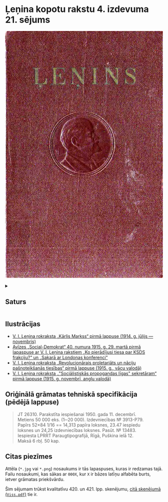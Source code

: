 # Ļeņina kopotu rakstu 4. izdevuma 21. sējums
<p align="center"><img src="./000.jpg" alt="21. sējums"></p>
<details>
<summary><h2>Saturs</h2></summary>
    <ul>
        <li><a href="./000D.jpg">Priekšvārds</a></li>
        <li><a href="./000E-001.jpg">Revolucionārās sociāldemokrātijas uzdevumi</a></li>
        <li><a href="./004-005.jpg">Eiropas karš un starptautiskais sociālisms</a></li>
        <li><a href="./008-009.jpg">Karš un Krievijas sociāldemokrātija</a></li>
        <li><a href="./018-019.jpg">Sociālistiskās internacionāles stāvoklis un uzdevumi</a></li>
        <li><a href="./024-025.jpg">Vēstule avīzēm "Vorwärts" un Wiener "Arbeiter-Zeitung"</a></li>
        <li><a href="./024-025.jpg">Kārlis Markss <i>(Īss biografisks apcerējuns un sociālisma iztirzājums)</i></a></li>
        <li><a href="./070-071.jpg">Kāda vācu balss par karu</a></li>
        <li><a href="./072-073.jpg">Nedzīvais šovinisms un dzīvais sociālisms (Kā atjaunot Internacionāli?)</a></li>
        <li><a href="./080-081.jpg">Par lielkrievu nacionālo lepnumu</a></li>
        <li><a href="./084-085.jpg">Ko tad tālāk? <i>(Par strādnieku partiju uzdevumiem attiecībā pret oportunismu un sociāldemokrātiju)</i></a></li>
        <li><a href="./090-091.jpg">Kādu "vienību" sludināja Larins Zviedrijas kongresā?</a></li>
        <li><a href="./092-093.jpg">Krievu zidekumi</a></li>
        <li><a href="./098-099.jpg">Avīzes "Naše Slovo" redakcijai</a></li>
        <li><a href="./102-103.jpg">Kā policija un reakcionāri apsarga Vācijas sociāldemokrātijas vienību</a></li>
        <li><a href="./106-107.jpg">Par Londonas konferenci</a></li>
        <li><a href="./108-109.jpg">Zem sveša karoga</a></li>
        <li><a href="./130-131.jpg">KSDSP ārzemju sekciju konference</a></li>
        <li><a href="./136-137.jpg">KSDSP CK vēstule avīzes "Naše slovo" redakcijai</a></li>
        <li><a href="./141.jpg">Ko pierādījusi tiesa par KSDS frakciju?</a></li>
        <li><a href="./146-147.jpg">Sakarā ar Londonas konferenci</a></li>
        <li><a href="./150-151.jpg">Pilsoņu kara lozunga ilustrēšanai</a></li>
        <li><a href="./152-153.jpg">Sociālšovinistu sofismi</a></li>
        <li><a href="./156-157.jpg">Jautājums oar internacionālistu apvienošanos</a></li>
        <li><a href="./160-161.jpg">Buržuāziskie filantropi un revolucionārā sociāldemokrātija</a></li>
        <li><a href="./162-163.jpg">Platoniskā internacionālisma krahs</a></li>
        <li><a href="./168-169.jpg">Par cīņu pret sociālšovinismu</a></li>
        <li><a href="./172-173.jpg">Ⅱ internacionāles krahs</a></li>
        <li><a href="./224-225.jpg">Angļu pacifisms un angļu nepatika pret teoriju</a></li>
        <li><a href="./230-231.jpg">Kā savieno iztapšanu reakcijai ar demokrātijas tēlošanu?</a></li>
        <li><a href="./232-233.jpg">Vācu oportunisma galvenais darbs par karu</a></li>
        <li><a href="./238-239.jpg">Par savas valdības sakāvi imperiālistiskā karā</a></li>
        <li><a href="./244-245.jpg">Par stāvokli Krievijas sociāldemokrātijā</a></li>
        <li><a href="./250-251.jpg">Par lozunga "Miers" novērtējumu</a></li>
        <li><a href="./252-253.jpg">Jautājums par mieru</a></li>
        <li><a href="./259.jpg">Sociālisms un karš <i>(KSDSP attiecības pret karu)</i></a></li>
        <li><a href="./298-299.jpg">Par Eiropas savienoto valstu lozungu</a></li>
        <li><a href="./302-303.jpg">Par Eiropas savienoto valstu lozungu. <i>Avīzes "Social-Demokrat" redakcijas piezīme pie KSDSP CK manifesta par karu</i></a></li>
        <li><a href="./304-305.jpg">Cimervaldes kreiso rezolūcijas projekts</a></li>
        <li><a href="./306-307.jpg">Franču sociālista godīgā balss</a></li>
        <li><a href="./314-315.jpg">Imperiālisms un sociālisms Itālijā (Rakstiņš)</a></li>
        <li><a href="./324-325.jpg">Uzsaukums par karu</a></li>
        <li><a href="./326-327.jpg">Pateicamies par vaļsirdību</a></li>
        <li><a href="./328-329.jpg">Internacionālajai sociālistiskajai komisijai (ISK)</a></li>
        <li><a href="./334-335.jpg">Krievijas sakāveun revolucionārā krīze</a></li>
        <li><a href="./340-341.jpg">Pirmais solis</a></li>
        <li><a href="./346-347.jpg">Revolucionārie marksisti starptautiskajā sociālistiskajā konferencē 1915. g. 5.-8. septembrī</a></li>
        <li><a href="./350-351.jpg">Īstie internacionālisti: Kautskis, Akselrods, Martovs</a></li>
        <li><a href="./356-357.jpg">Dažas tēzes. <i>No redakcijas</i></a></li>
        <li><a href="./361.jpg">Revolucionārais proletariāts un nāciju pašnoteikšanās tiesības</a></li>
        <li><a href="./368-369.jpg">Par divām revolūcijas līnijām</a></li>
        <li><a href="./374-375.jpg">Pie pēdējās robežas</a></li>
        <li><a href="./376-377.jpg">"Sociālistiskās propogandas līgas" sekretāram</a></li>
        <li><a href="./382-383.jpg">Sociālšovinistiskās politikas maskošana ar internacionālistiskām frāzēm</a></li>
        <li><a href="./390-391.jpg">Oportunisms un Ⅱ internacionāles krahs</a></li>
        <li><a href="./404-405.jpg">Piezīmes</a></li>
        <li><a href="./428-429.jpg">V. I. Ļeņina dzīves un darbības dati</a></li>
    </ul>
</details>

## Ilustrācijas
- [V. I. Ļeņina rokraksta „Kārlis Markss“ pirmā lappuse
(1914. g. jūlijs — novembris)](./028.png)
- [Avīzes „Social-Demokrat“ 40. numura 1915. g. 29. martā pirmā lapaspuse ar V. I. Ļeņina rakstiem „Ko pierādījusi tiesa par KSDS frakciju?“ un „Sakarā ar Londonas konferenci“](./138-139.jpg)
- [V. I. Ļeņina rokraksta „Revolucionārais proletariāts un nāciju pašnoteikšanās tiesības“ pirmā lappuse
(1915. g., vācu valodā)](./358-359.jpg)
- [V. I. Ļeņina rokraksta „"Sociālistiskās propogandas līgas" sekretāram“ pirmā lappuse
(1915. g. novembrī, angļu valodā)](./376-377.jpg)

## Oriģinālā grāmatas tehniskā specifikācija (pēdējā lappuse)

> JT 26310. Parakstīta iespiešanai 1950. gada 11. decembrī.<br>
> Metiens 50 000 eks. (1─20 000). Izdevniecības № 3913-P79.<br>
> Papīrs 52×84 1/16 == 14,313 papīra loksnes, 23.47 iespiedu<br>
> loksnes un 24,25 izdevniecības loksnes. Pasūt. № 13483.<br>
> Iespiesta LPRRT Paraugtipografijā, Rīgā, Puškina ielā 12.<br>
> Maksā 6 rbļ. 50 kap.

## Citas piezīmes
Attēla (`*.jpg` vai `*.png`) nosaukums ir tās lapaspuses, kuras ir redzamas tajā. Failu nosaukumi, kas sākas ar `000X`, kur `X` ir bāzes latīņu alfabēta burts, ietver grāmatas priekšvārdu.

Šim sējumam trūkst kvalitatīvu 420. un 421. lpp. skenējumu, [citā skenējumā (`Viss.pdf`)](./Viss.pdf) tie ir.
